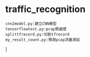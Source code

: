# traffic_recognition

	cnn2model.py:建立CNN模型
	tensorflowtest.py:pcap預處理
	splittfrecord.py:切割tfrecord
	my_result_count.py:預測pcap流量測試
]
